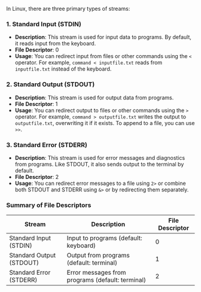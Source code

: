 In Linux, there are three primary types of streams:

### 1. Standard Input (STDIN)
- **Description**: This stream is used for input data to programs. By default, it reads input from the keyboard.
- **File Descriptor**: 0
- **Usage**: You can redirect input from files or other commands using the `<` operator. For example, `command < inputfile.txt` reads from `inputfile.txt` instead of the keyboard.

### 2. Standard Output (STDOUT)
- **Description**: This stream is used for output data from programs.
- **File Descriptor**: 1
- **Usage**: You can redirect output to files or other commands using the `>` operator. For example, `command > outputfile.txt` writes the output to `outputfile.txt`, overwriting it if it exists. To append to a file, you can use `>>`.

### 3. Standard Error (STDERR)
- **Description**: This stream is used for error messages and diagnostics from programs. Like STDOUT, it also sends output to the terminal by default.
- **File Descriptor**: 2
- **Usage**: You can redirect error messages to a file using `2>` or combine both STDOUT and STDERR using `&>` or by redirecting them separately.

### Summary of File Descriptors
| Stream        | Description                   | File Descriptor |
|---------------|-------------------------------|------------------|
| Standard Input (STDIN)  | Input to programs (default: keyboard) | 0                |
| Standard Output (STDOUT) | Output from programs (default: terminal) | 1                |
| Standard Error (STDERR)  | Error messages from programs (default: terminal) | 2                |

